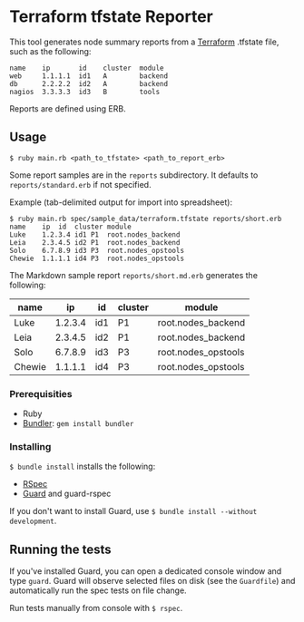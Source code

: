 # Terraform tfstate Reporter

This tool generates node summary reports from a
[Terraform](https://www.terraform.io/) .tfstate file, such as the
following:

```
name    ip       id    cluster  module
web     1.1.1.1  id1   A        backend
db      2.2.2.2  id2   A        backend
nagios  3.3.3.3  id3   B        tools
```

Reports are defined using ERB.


## Usage

```
$ ruby main.rb <path_to_tfstate> <path_to_report_erb>
```

Some report samples are in the `reports` subdirectory.  It defaults to
`reports/standard.erb` if not specified.

Example (tab-delimited output for import into spreadsheet):

```
$ ruby main.rb spec/sample_data/terraform.tfstate reports/short.erb
name	ip	id	cluster	module
Luke	1.2.3.4	id1	P1	root.nodes_backend
Leia	2.3.4.5	id2	P1	root.nodes_backend
Solo	6.7.8.9	id3	P3	root.nodes_opstools
Chewie	1.1.1.1	id4	P3	root.nodes_opstools
```

The Markdown sample report `reports/short.md.erb` generates the following:

|name|ip |id |cluster|module|
|--- |---|---|---    |---   |
|Luke|1.2.3.4|id1|P1|root.nodes_backend|
|Leia|2.3.4.5|id2|P1|root.nodes_backend|
|Solo|6.7.8.9|id3|P3|root.nodes_opstools|
|Chewie|1.1.1.1|id4|P3|root.nodes_opstools|


### Prerequisities

* Ruby
* [Bundler](http://bundler.io/): `gem install bundler`


### Installing

`$ bundle install` installs the following:

* [RSpec](http://rspec.info/)
* [Guard](https://github.com/guard/guard) and guard-rspec

If you don't want to install Guard, use `$ bundle install --without development`.


## Running the tests

If you've installed Guard, you can open a dedicated console window and
type `guard`.  Guard will observe selected files on disk (see the
`Guardfile`) and automatically run the spec tests on file change.

Run tests manually from console with `$ rspec`.
